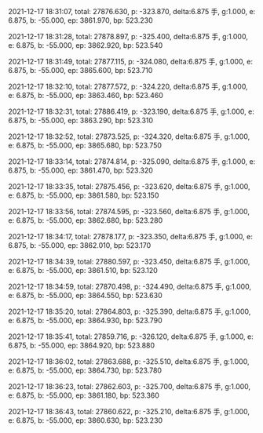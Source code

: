 2021-12-17 18:31:07, total: 27876.630, p: -323.870, delta:6.875 手, g:1.000, e: 6.875, b: -55.000, ep: 3861.970, bp: 523.230

2021-12-17 18:31:28, total: 27878.897, p: -325.400, delta:6.875 手, g:1.000, e: 6.875, b: -55.000, ep: 3862.920, bp: 523.540

2021-12-17 18:31:49, total: 27877.115, p: -324.080, delta:6.875 手, g:1.000, e: 6.875, b: -55.000, ep: 3865.600, bp: 523.710

2021-12-17 18:32:10, total: 27877.572, p: -324.220, delta:6.875 手, g:1.000, e: 6.875, b: -55.000, ep: 3863.460, bp: 523.460

2021-12-17 18:32:31, total: 27886.419, p: -323.190, delta:6.875 手, g:1.000, e: 6.875, b: -55.000, ep: 3863.290, bp: 523.310

2021-12-17 18:32:52, total: 27873.525, p: -324.320, delta:6.875 手, g:1.000, e: 6.875, b: -55.000, ep: 3865.680, bp: 523.750

2021-12-17 18:33:14, total: 27874.814, p: -325.090, delta:6.875 手, g:1.000, e: 6.875, b: -55.000, ep: 3861.470, bp: 523.320

2021-12-17 18:33:35, total: 27875.456, p: -323.620, delta:6.875 手, g:1.000, e: 6.875, b: -55.000, ep: 3861.580, bp: 523.150

2021-12-17 18:33:56, total: 27874.595, p: -323.560, delta:6.875 手, g:1.000, e: 6.875, b: -55.000, ep: 3862.680, bp: 523.280

2021-12-17 18:34:17, total: 27878.177, p: -323.350, delta:6.875 手, g:1.000, e: 6.875, b: -55.000, ep: 3862.010, bp: 523.170

2021-12-17 18:34:39, total: 27880.597, p: -323.450, delta:6.875 手, g:1.000, e: 6.875, b: -55.000, ep: 3861.510, bp: 523.120

2021-12-17 18:34:59, total: 27870.498, p: -324.490, delta:6.875 手, g:1.000, e: 6.875, b: -55.000, ep: 3864.550, bp: 523.630

2021-12-17 18:35:20, total: 27864.803, p: -325.390, delta:6.875 手, g:1.000, e: 6.875, b: -55.000, ep: 3864.930, bp: 523.790

2021-12-17 18:35:41, total: 27859.716, p: -326.120, delta:6.875 手, g:1.000, e: 6.875, b: -55.000, ep: 3864.920, bp: 523.880

2021-12-17 18:36:02, total: 27863.688, p: -325.510, delta:6.875 手, g:1.000, e: 6.875, b: -55.000, ep: 3864.730, bp: 523.780

2021-12-17 18:36:23, total: 27862.603, p: -325.700, delta:6.875 手, g:1.000, e: 6.875, b: -55.000, ep: 3861.180, bp: 523.360

2021-12-17 18:36:43, total: 27860.622, p: -325.210, delta:6.875 手, g:1.000, e: 6.875, b: -55.000, ep: 3860.630, bp: 523.230